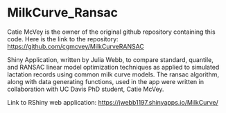 # MilkCurve_Ransac
Catie McVey is the owner of the original github repository containing this code. Here is the link to the repository: https://github.com/cgmcvey/MilkCurveRANSAC

Shiny Application, written by Julia Webb, to compare standard, quantile, and RANSAC linear model optimization techniques as applied to simulated lactation records using common milk curve models. The ransac algorithm, along with data generating functions, used in the app were written in collaboration with UC Davis PhD student, Catie McVey. 

Link to RShiny web application: https://jwebb1197.shinyapps.io/MilkCurve/
